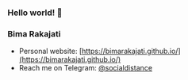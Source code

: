 ### Hello world! 👋

### Bima Rakajati
* Personal website: [https://bimarakajati.github.io/](https://bimarakajati.github.io/)
* Reach me on Telegram: [@socialdistance](https://t.me/socialdistance)
